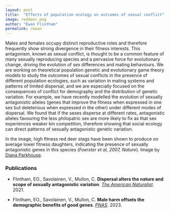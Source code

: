 ```yaml
---
layout: post
title:  "Effects of population ecology on outcomes of sexual conflict"
image: reddeer.png
author: "Ewan Flintham"
permalink: /ewan
---
```


Males and females occupy distinct reproductive roles and therefore frequently show strong divergence in their fitness interests. This antagonism, known as sexual conflict, is thought to be a common feature of many sexually reproducing species and a pervasive force for evolutionary change, driving the evolution of sex differences and mating behaviours. We are working on theoretical population genetic and evolutionary game theory models to study the outcomes of sexual conflicts in the presence of different population ecologies, such as variation in mating systems and patterns of limited dispersal, and we are especially focused on the consequences of conflict for demography and the distribution of genetic variation. For example, we have recently modelled the evolution of sexually antagonistic alleles (genes that improve the fitness when expressed in one sex but deleterious when expressed in the other) under different modes of dispersal. We found that if the sexes disperse at different rates, antagonistic alleles favouring the less philopatric sex are more likely to fix as that sex experiences weaker kin competition, therefore showing that social ecology can direct patterns of sexually antagonistic genetic variation. 


In the image, high fitness red deer stags have been shown to produce on average lower fitness daughters, indicating the presence of sexually antagonistic genes in this species (*Foerster et al, 2007, Nature*). Image by [Diana Parkhouse](https://unsplash.com/@ditakesphotos).

### Publications

* Flintham, EO., Savolainen, V., Mullon, C. **Dispersal alters the nature and scope of sexually antagonistic variation**. *[The American Naturalist](https://www.journals.uchicago.edu/doi/abs/10.1086/713739?journalCode=an)*. 2021.

* Flintham, EO., Savolainen, V., Mullon, C. **Male harm offsets the demographic benefits of good genes**. *[PNAS](https://www.pnas.org/doi/10.1073/pnas.2211668120)*. 2023.

